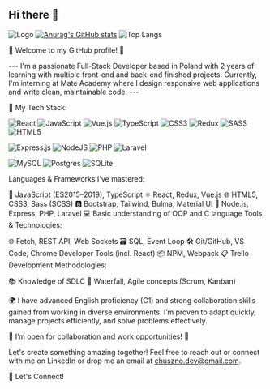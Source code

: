 ## Hi there 👋

![Logo](https://user-images.githubusercontent.com/74038190/212257467-871d32b7-e401-42e8-a166-fcfd7baa4c6b.gif) [![Anurag's GitHub stats](https://github-readme-stats.vercel.app/api?username=olafchuszno&bg_color=4D89D6)](https://github.com/anuraghazra/github-readme-stats) ![Top Langs](https://github-readme-stats.vercel.app/api/top-langs/?username=anuraghazra&hide_progress=true)

🎉 Welcome to my GitHub profile! 🎉

--- I'm a passionate Full-Stack Developer based in Poland with 2 years of learning with multiple front-end and back-end finished projects. Currently, I'm interning at Mate Academy where I design responsive web applications and write clean, maintainable code. ---

🔧 My Tech Stack:

![React](https://img.shields.io/badge/react-%2320232a.svg?style=for-the-badge&logo=react&logoColor=%2361DAFB)
![JavaScript](https://img.shields.io/badge/javascript-%23323330.svg?style=for-the-badge&logo=javascript&logoColor=%23F7DF1E)
![Vue.js](https://img.shields.io/badge/vuejs-%2335495e.svg?style=for-the-badge&logo=vuedotjs&logoColor=%234FC08D)
![TypeScript](https://img.shields.io/badge/typescript-%23007ACC.svg?style=for-the-badge&logo=typescript&logoColor=white)
![CSS3](https://img.shields.io/badge/css3-%231572B6.svg?style=for-the-badge&logo=css3&logoColor=white)
![Redux](https://img.shields.io/badge/redux-%23593d88.svg?style=for-the-badge&logo=redux&logoColor=white)
![SASS](https://img.shields.io/badge/SASS-hotpink.svg?style=for-the-badge&logo=SASS&logoColor=white)
![HTML5](https://img.shields.io/badge/html5-%23E34F26.svg?style=for-the-badge&logo=html5&logoColor=white)

![Express.js](https://img.shields.io/badge/express.js-%23404d59.svg?style=for-the-badge&logo=express&logoColor=%2361DAFB)
![NodeJS](https://img.shields.io/badge/node.js-6DA55F?style=for-the-badge&logo=node.js&logoColor=white)
![PHP](https://img.shields.io/badge/php-%23777BB4.svg?style=for-the-badge&logo=php&logoColor=white)
![Laravel](https://img.shields.io/badge/laravel-%23FF2D20.svg?style=for-the-badge&logo=laravel&logoColor=white)

![MySQL](https://img.shields.io/badge/mysql-4479A1.svg?style=for-the-badge&logo=mysql&logoColor=white)
![Postgres](https://img.shields.io/badge/postgres-%23316192.svg?style=for-the-badge&logo=postgresql&logoColor=white)
![SQLite](https://img.shields.io/badge/sqlite-%2307405e.svg?style=for-the-badge&logo=sqlite&logoColor=white)

Languages & Frameworks I've mastered:

🌟 JavaScript (ES2015–2019), TypeScript
⚛️ React, Redux, Vue.js
🌐 HTML5, CSS3, Sass (SCSS)
🅱️ Bootstrap, Tailwind, Bulma, Material UI
🚀 Node.js, Express, PHP, Laravel
💻 Basic understanding of OOP and C language
Tools & Technologies:

🌐 Fetch, REST API, Web Sockets
🗃️ SQL, Event Loop
🛠️ Git/GitHub, VS Code, Chrome Developer Tools (incl. React)
📦 NPM, Webpack
📋 Trello
Development Methodologies:

📚 Knowledge of SDLC
🌊 Waterfall, Agile concepts (Scrum, Kanban)


🌍 I have advanced English proficiency (C1) and strong collaboration skills gained from working in diverse environments. I’m proven to adapt quickly, manage projects efficiently, and solve problems effectively.

🚀 I’m open for collaboration and work opportunities! 🚀

Let's create something amazing together! Feel free to reach out or connect with me on LinkedIn or drop me an email at chuszno.dev@gmail.com.

💬 Let's Connect!
